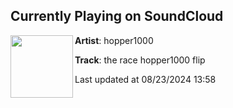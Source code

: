 ## Currently Playing on SoundCloud

[<img align="left" width="100" src="https://i1.sndcdn.com/artworks-URdwYCiiE64yb7mk-fuYjwg-t500x500.jpg">](https://soundcloud.com/hopper1000/the-race-hopper1000-flip?in=saxurn/sets/drop-that-zero)

**Artist**: hopper1000 

**Track**: the race hopper1000 flip

Last updated at 08/23/2024 13:58
